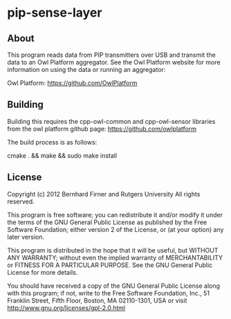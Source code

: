 pip-sense-layer
===============

About
-----
  This program reads data from PIP transmitters over USB and transmit the data
  to an Owl Platform aggregator. See the Owl Platform website for more
  information on using the data or running an aggregator:

  Owl Platform: <https://github.com/OwlPlatform>

Building
--------
  Building this requires the cpp-owl-common and cpp-owl-sensor libraries from
  the owl platform github page: https://github.com/owlplatform

  The build process is as follows:

  cmake . && make && sudo make install

License
-------
 Copyright (c) 2012 Bernhard Firner and Rutgers University
 All rights reserved.
 
 This program is free software; you can redistribute it and/or
 modify it under the terms of the GNU General Public License
 as published by the Free Software Foundation; either version 2
 of the License, or (at your option) any later version.
 
 This program is distributed in the hope that it will be useful,
 but WITHOUT ANY WARRANTY; without even the implied warranty of
 MERCHANTABILITY or FITNESS FOR A PARTICULAR PURPOSE.  See the
 GNU General Public License for more details.

 You should have received a copy of the GNU General Public License
 along with this program; if not, write to the Free Software
 Foundation, Inc., 51 Franklin Street, Fifth Floor, Boston, MA  02110-1301, USA
 or visit http://www.gnu.org/licenses/gpl-2.0.html
